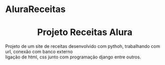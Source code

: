 # AluraReceitas

<h1 align="center"> Projeto Receitas Alura </h1>

<p> Projeto de um site de receitas desenvolvido com pythoh, trabalhando com url, conexão com banco externo <br>
  ligação de html, css junto com programação django entre outros.
</p>
